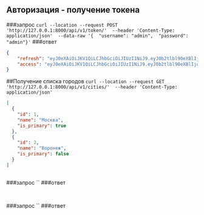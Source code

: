 ## Авторизация - получение токена
###запрос
`curl --location --request POST 'http://127.0.0.1:8000/api/v1/token/' 
--header 'Content-Type: application/json' 
--data-raw '{  "username": "admin",  "password": "admin"}'`
###ответ
```json
{
    "refresh": "eyJ0eXAiOiJKV1QiLCJhbGciOiJIUzI1NiJ9.eyJ0b2tlbl90eXBlIjoicmVmcmVzaCIsImV4cCI6MTYyMDU4NTM1NSwianRpIjoiNGY5YTc5ZmZmNDEzNDM5NmJlNjhlZTVhNjk4MWNjMDgiLCJ1c2VyX2lkIjoxfQ.9pi-sEjkVsU7yxnP26Xvf-E98CVp9HgRvE_sHI7Mi_E",
    "access": "eyJ0eXAiOiJKV1QiLCJhbGciOiJIUzI1NiJ9.eyJ0b2tlbl90eXBlIjoiYWNjZXNzIiwiZXhwIjoxNjIwNDk5MjU1LCJqdGkiOiI3N2Q1MWNmNWM1ZGU0YzBmYjE3MDVlMDgzYjU4YjYyMSIsInVzZXJfaWQiOjF9.jPP3p030SSA4H72m1JpElYh-R-bF20CBcLwnxI7Lxjs"
}
```
##Получение списка городов
`curl --location --request GET 'http://127.0.0.1:8000/api/v1/cities/' 
--header 'Content-Type: application/json'`

```json
[
  {
    "id": 1,
    "name": "Москва",
    "is_primary": true
  },
  {
    "id": 2,
    "name": "Воронеж",
    "is_primary": false
  }
]
```

##
###запрос
``
###ответ
```
```

##
###запрос
``
###ответ
```
```